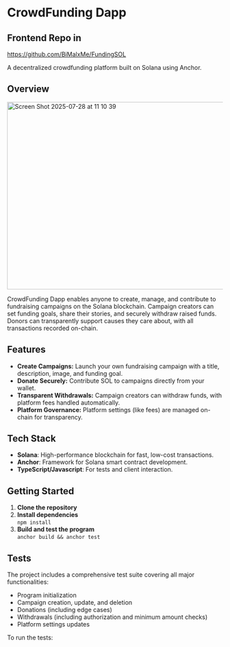 # CrowdFunding Dapp

## Frontend Repo in
https://github.com/BiMalxMe/FundingSOL

A decentralized crowdfunding platform built on Solana using Anchor.

## Overview
<img width="1113" height="438" alt="Screen Shot 2025-07-28 at 11 10 39" src="https://github.com/user-attachments/assets/7e23d191-18f4-434b-810e-e94a7897ab12" />

CrowdFunding Dapp enables anyone to create, manage, and contribute to fundraising campaigns on the Solana blockchain. Campaign creators can set funding goals, share their stories, and securely withdraw raised funds. Donors can transparently support causes they care about, with all transactions recorded on-chain.

## Features

- **Create Campaigns:** Launch your own fundraising campaign with a title, description, image, and funding goal.
- **Donate Securely:** Contribute SOL to campaigns directly from your wallet.
- **Transparent Withdrawals:** Campaign creators can withdraw funds, with platform fees handled automatically.
- **Platform Governance:** Platform settings (like fees) are managed on-chain for transparency.

## Tech Stack

- **Solana**: High-performance blockchain for fast, low-cost transactions.
- **Anchor**: Framework for Solana smart contract development.
- **TypeScript/Javascript**: For tests and client interaction.

## Getting Started

1. **Clone the repository**
2. **Install dependencies**  
   `npm install`
3. **Build and test the program**  
   `anchor build && anchor test`

## Tests

The project includes a comprehensive test suite covering all major functionalities:

- Program initialization
- Campaign creation, update, and deletion
- Donations (including edge cases)
- Withdrawals (including authorization and minimum amount checks)
- Platform settings updates

To run the tests:
